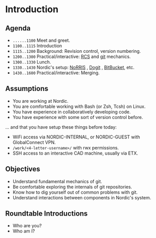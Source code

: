 
# Introduction

## Agenda
- `......1100`  Meet and greet.
- `1100..1115`  Introduction
- `1115..1200`  Background: Revision control, version numbering.
- `1200..1300`  Practical/interactive: [RCS](https://www.gnu.org/software/rcs/)
  and [git](https://git-scm.com/) mechanics.
- `1300..1330`  Lunch.
- `1330..1430`  Nordic's setup:
  [NoRRIS](https://projecttools.nordicsemi.no/confluence/display/QPDA/NoRRIS+Manual)
  , [Dogit](https://projecttools.nordicsemi.no/confluence/display/SIG/dogit+reference+documentation)
  , [BitBucket](https://projecttools.nordicsemi.no/bitbucket/dashboard), etc.
- `1430..1600`  Practical/interactive: Merging.

## Assumptions
- You are working at Nordic.
- You are comfortable working with Bash (or Zsh, Tcsh) on Linux.
- You have experience in collaboratively developing code.
- You have experience with some sort of version control before.

... and that you have setup these things before today:

- WiFi access via NORDIC-INTERNAL, or NORDIC-GUEST with GlobalConnect VPN.
- `/work/<4-letter-username>/` with rwx permissions.
- SSH access to an interactive CAD machine, usually via ETX.

## Objectives
- Understand fundamental mechanics of git.
- Be comfortable exploring the internals of git repositories.
- Know how to dig yourself out of common problems with git.
- Understand interactions between components in Nordic's system.

## Roundtable Introductions
- Who are you?
- Who am I?

